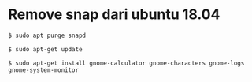 # Remove snap dari ubuntu 18.04

```
$ sudo apt purge snapd
```
```
$ sudo apt-get update
```
```
$ sudo apt-get install gnome-calculator gnome-characters gnome-logs gnome-system-monitor
```
